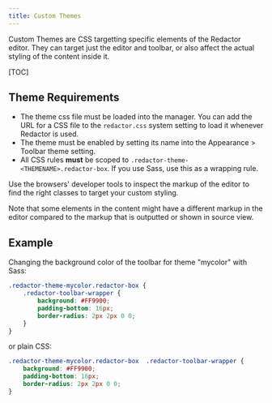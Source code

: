 ```yaml
---
title: Custom Themes
---
```


Custom Themes are CSS targetting specific elements of the Redactor editor. They can target just the editor and toolbar, or also affect the actual styling of the content inside it.

[TOC]

## Theme Requirements

- The theme css file must be loaded into the manager. You can add the URL for a CSS file to the `redactor.css` system setting to load it whenever Redactor is used.
- The theme must be enabled by setting its name into the Appearance > Toolbar theme setting. 
- All CSS rules **must** be scoped to `.redactor-theme-<THEMENAME>.redactor-box`. If you use Sass, use this as a wrapping rule. 

Use the browsers' developer tools to inspect the markup of the editor to find the right classes to target your custom styling.

Note that some elements in the content might have a different markup in the editor compared to the markup that is outputted or shown in source view. 

## Example

Changing the background color of the toolbar for theme "mycolor" with Sass:

``` scss
.redactor-theme-mycolor.redactor-box {
    .redactor-toolbar-wrapper {
        background: #FF9900;
        padding-bottom: 16px;
        border-radius: 2px 2px 0 0;
    }
}
```

or plain CSS:

```css
.redactor-theme-mycolor.redactor-box  .redactor-toolbar-wrapper {
    background: #FF9900;
    padding-bottom: 16px;
    border-radius: 2px 2px 0 0;
}
```